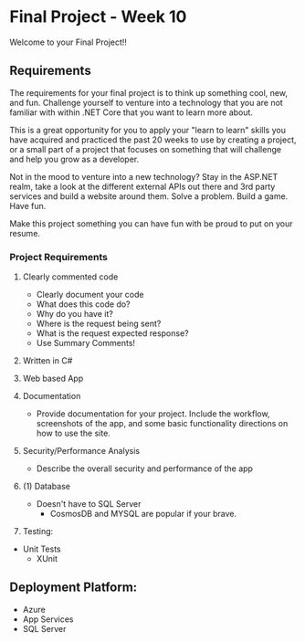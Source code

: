 # Final Project - Week 10

Welcome to your Final Project!! 

## Requirements

The requirements for your final project is to think up something cool, new, and fun.
Challenge yourself to venture into a technology that you are not familiar with within .NET Core that
you want to learn more about. 

This is a great opportunity for you to apply your "learn to learn" skills you
have acquired and practiced the past 20 weeks to use by creating a project, 
or a small part of a project that focuses on something that will challenge
and help you grow as a developer. 

Not in the mood to venture into a new technology? Stay in the ASP.NET realm,
take a look at the different external APIs out there and 3rd party services
and build a website around them. Solve a problem. Build a game. Have fun.

Make this project something you can have fun with be proud to put on your resume. 

### Project Requirements
1. Clearly commented code
	- Clearly document your code
	- What does this code do?
	- Why do you have it?
	- Where is the request being sent?
	- What is the request expected response?
    - Use Summary Comments!

1. Written in C#

1. Web based App

1. Documentation
     - Provide documentation for your project. Include
     the workflow, screenshots of the app, and some basic
    functionality directions on how to use the site. 

1. Security/Performance Analysis
	- Describe the overall security and performance of the app

1. (1) Database
   - Doesn't have to SQL Server
     - CosmosDB and MYSQL are popular if your brave.
  
1. Testing:
  - Unit Tests
	- XUnit

## Deployment Platform:
- Azure
- App Services
- SQL Server
